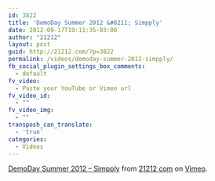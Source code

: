 ```yaml
---
id: 3822
title: 'DemoDay Summer 2012 &#8211; Simpply'
date: 2012-09-17T19:11:35-03:00
author: "21212"
layout: post
guid: http://21212.com/?p=3822
permalink: /videos/demoday-summer-2012-simpply/
fb_social_plugin_settings_box_comments:
  - default
fv_video:
  - Paste your YouTube or Vimeo url
fv_video_id:
  - ""
fv_video_img:
  - ""
transposh_can_translate:
  - 'true'
categories:
  - Videos
---
```

[DemoDay Summer 2012 &#8211; Simpply](http://vimeo.com/38881785) from [21212 com](http://vimeo.com/by21212com) on [Vimeo](http://vimeo.com).